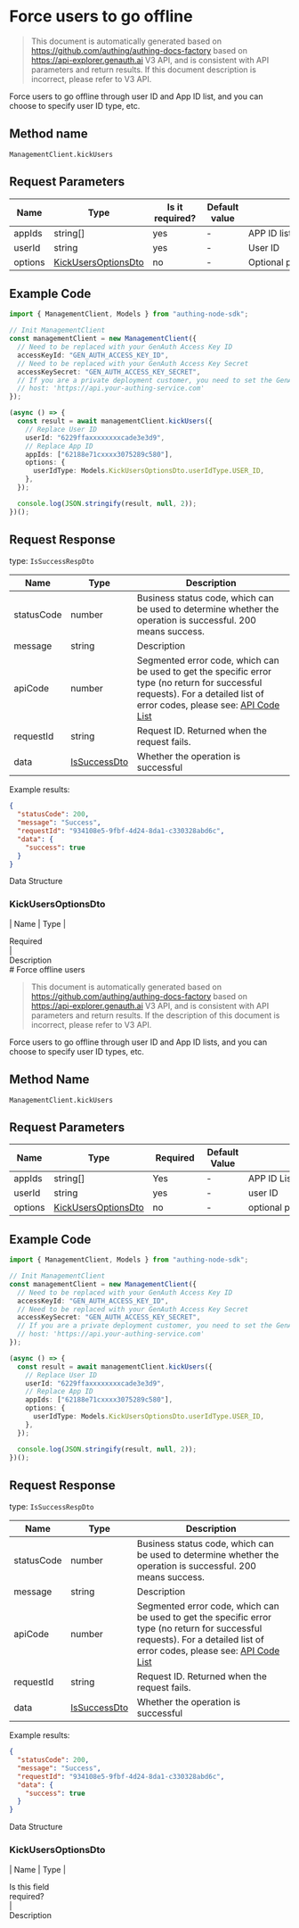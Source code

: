 # Force users to go offline

<!--
Warning⚠️:
Do not modify this document directly,
https://github.com/Authing/authing-docs-factory
Use this project to generate
-->

<LastUpdated />

> This document is automatically generated based on https://github.com/authing/authing-docs-factory based on https://api-explorer.genauth.ai V3 API, and is consistent with API parameters and return results. If this document description is incorrect, please refer to V3 API.

Force users to go offline through user ID and App ID list, and you can choose to specify user ID type, etc.

## Method name

`ManagementClient.kickUsers`

## Request Parameters

| Name    | Type                                                   | <div style="width:80px">Is it required?</div> | <div style="width:60px">Default value</div> | <div style="width:300px">Description</div> | <div style="width:200px">Sample value</div> |
| ------- | ------------------------------------------------------ | --------------------------------------------- | ------------------------------------------- | ------------------------------------------ | ------------------------------------------- |
| appIds  | string[]                                               | yes                                           | -                                           | APP ID list. Array length limit: 50.       | `["62188e71cxxxx3075289c580"]`              |
| userId  | string                                                 | yes                                           | -                                           | User ID                                    |                                             |
| options | <a href="#KickUsersOptionsDto">KickUsersOptionsDto</a> | no                                            | -                                           | Optional parameters                        | `{"userIdType":"user_id"}`                  |

## Example Code

```ts
import { ManagementClient, Models } from "authing-node-sdk";

// Init ManagementClient
const managementClient = new ManagementClient({
  // Need to be replaced with your GenAuth Access Key ID
  accessKeyId: "GEN_AUTH_ACCESS_KEY_ID",
  // Need to be replaced with your GenAuth Access Key Secret
  accessKeySecret: "GEN_AUTH_ACCESS_KEY_SECRET",
  // If you are a private deployment customer, you need to set the GenAuth service domain name
  // host: 'https://api.your-authing-service.com'
});

(async () => {
  const result = await managementClient.kickUsers({
    // Replace User ID
    userId: "6229ffaxxxxxxxxcade3e3d9",
    // Replace App ID
    appIds: ["62188e71cxxxx3075289c580"],
    options: {
      userIdType: Models.KickUsersOptionsDto.userIdType.USER_ID,
    },
  });

  console.log(JSON.stringify(result, null, 2));
})();
```

## Request Response

type: `IsSuccessRespDto`

| Name       | Type                                     | Description                                                                                                                                                                                                                                                                                                                                        |
| ---------- | ---------------------------------------- | -------------------------------------------------------------------------------------------------------------------------------------------------------------------------------------------------------------------------------------------------------------------------------------------------------------------------------------------------- |
| statusCode | number                                   | Business status code, which can be used to determine whether the operation is successful. 200 means success.                                                                                                                                                                                                                                       |
| message    | string                                   | Description                                                                                                                                                                                                                                                                                                                                        |
| apiCode    | number                                   | Segmented error code, which can be used to get the specific error type (no return for successful requests). For a detailed list of error codes, please see: [API Code List](https://api-explorer.genauth.ai/?tag=group/%E5%BC%80%E5%8F%91%E5%87%86%E5%A4%87#tag/%E5%BC%80%E5%8F%91%E5%87%86%E5%A4%87/%E9%94%99%E8%AF%AF%E5%A4%84%E7%90%86/apiCode) |
| requestId  | string                                   | Request ID. Returned when the request fails.                                                                                                                                                                                                                                                                                                       |
| data       | <a href="#IsSuccessDto">IsSuccessDto</a> | Whether the operation is successful                                                                                                                                                                                                                                                                                                                |

Example results:

```json
{
  "statusCode": 200,
  "message": "Success",
  "requestId": "934108e5-9fbf-4d24-8da1-c330328abd6c",
  "data": {
    "success": true
  }
}
```

Data Structure

### <a id="KickUsersOptionsDto"></a> KickUsersOptionsDto

| Name | Type | <div style="width:80px">Required</div> | <div style="width:300px">Description</div># Force offline users

<!--
Warning⚠️:
Do not modify this document directly,
https://github.com/Authing/authing-docs-factory
Use this project to generate
-->

<LastUpdated />

> This document is automatically generated based on https://github.com/authing/authing-docs-factory based on https://api-explorer.genauth.ai V3 API, and is consistent with API parameters and return results. If the description of this document is incorrect, please refer to V3 API.

Force users to go offline through user ID and App ID lists, and you can choose to specify user ID types, etc.

## Method Name

`ManagementClient.kickUsers`

## Request Parameters

| Name    | Type                                                   | <div style="width:80px">Required</div> | <div style="width:60px">Default Value</div> | <div style="width:300px">Description</div> | <div style="width:200px">Sample Value</div> |
| ------- | ------------------------------------------------------ | -------------------------------------- | ------------------------------------------- | ------------------------------------------ | ------------------------------------------- |
| appIds  | string[]                                               | Yes                                    | -                                           | APP ID List Array length limit: 50.        | `["62188e71cxxxx3075289c580"]`              |
| userId  | string                                                 | yes                                    | -                                           | user ID                                    |                                             |
| options | <a href="#KickUsersOptionsDto">KickUsersOptionsDto</a> | no                                     | -                                           | optional parameter                         | `{"userIdType":"user_id"}`                  |

## Example Code

```ts
import { ManagementClient, Models } from "authing-node-sdk";

// Init ManagementClient
const managementClient = new ManagementClient({
  // Need to be replaced with your GenAuth Access Key ID
  accessKeyId: "GEN_AUTH_ACCESS_KEY_ID",
  // Need to be replaced with your GenAuth Access Key Secret
  accessKeySecret: "GEN_AUTH_ACCESS_KEY_SECRET",
  // If you are a private deployment customer, you need to set the GenAuth service domain name
  // host: 'https://api.your-authing-service.com'
});

(async () => {
  const result = await managementClient.kickUsers({
    // Replace User ID
    userId: "6229ffaxxxxxxxxcade3e3d9",
    // Replace App ID
    appIds: ["62188e71cxxxx3075289c580"],
    options: {
      userIdType: Models.KickUsersOptionsDto.userIdType.USER_ID,
    },
  });

  console.log(JSON.stringify(result, null, 2));
})();
```

## Request Response

type: `IsSuccessRespDto`

| Name       | Type                                     | Description                                                                                                                                                                                                                                                                                                                                        |
| ---------- | ---------------------------------------- | -------------------------------------------------------------------------------------------------------------------------------------------------------------------------------------------------------------------------------------------------------------------------------------------------------------------------------------------------- |
| statusCode | number                                   | Business status code, which can be used to determine whether the operation is successful. 200 means success.                                                                                                                                                                                                                                       |
| message    | string                                   | Description                                                                                                                                                                                                                                                                                                                                        |
| apiCode    | number                                   | Segmented error code, which can be used to get the specific error type (no return for successful requests). For a detailed list of error codes, please see: [API Code List](https://api-explorer.genauth.ai/?tag=group/%E5%BC%80%E5%8F%91%E5%87%86%E5%A4%87#tag/%E5%BC%80%E5%8F%91%E5%87%86%E5%A4%87/%E9%94%99%E8%AF%AF%E5%A4%84%E7%90%86/apiCode) |
| requestId  | string                                   | Request ID. Returned when the request fails.                                                                                                                                                                                                                                                                                                       |
| data       | <a href="#IsSuccessDto">IsSuccessDto</a> | Whether the operation is successful                                                                                                                                                                                                                                                                                                                |

Example results:

```json
{
  "statusCode": 200,
  "message": "Success",
  "requestId": "934108e5-9fbf-4d24-8da1-c330328abd6c",
  "data": {
    "success": true
  }
}
```

Data Structure

### <a id="KickUsersOptionsDto"></a> KickUsersOptionsDto

| Name | Type |

<div style="width:80px">Is this field required?</div> | <div style="width:300px">Description</div>
